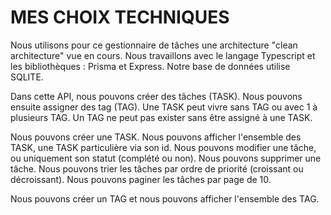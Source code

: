 # MES CHOIX TECHNIQUES

Nous utilisons pour ce gestionnaire de tâches une architecture "clean architecture" vue en cours. 
Nous travaillons avec le langage Typescript et les bibliothèques : Prisma et Express. Notre base de données utilise SQLITE.

Dans cette API, nous pouvons créer des tâches (TASK). Nous pouvons ensuite assigner des tag (TAG). Une TASK peut vivre sans TAG ou avec 1 à plusieurs TAG. Un TAG ne peut pas exister sans être assigné à une TASK.

Nous pouvons créer une TASK. Nous pouvons afficher l'ensemble des TASK, une TASK particulière via son id. Nous pouvons modifier une tâche, ou uniquement son statut (complété ou non). Nous pouvons supprimer une tâche.
Nous pouvons trier les tâches par ordre de priorité (croissant ou décroissant). Nous pouvons paginer les tâches par page de 10.

Nous pouvons créer un TAG et nous pouvons afficher l'ensemble des TAG.